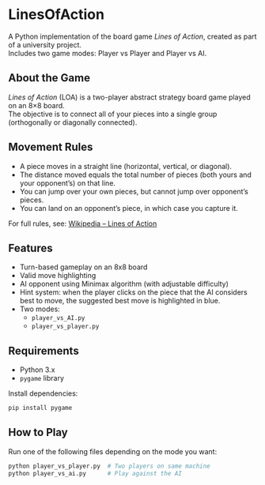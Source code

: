 # LinesOfAction

A Python implementation of the board game *Lines of Action*, created as part of a university project.  
Includes two game modes: Player vs Player and Player vs AI.

## About the Game

*Lines of Action* (LOA) is a two-player abstract strategy board game played on an 8×8 board.  
The objective is to connect all of your pieces into a single group (orthogonally or diagonally connected).

## Movement Rules

- A piece moves in a straight line (horizontal, vertical, or diagonal).
- The distance moved equals the total number of pieces (both yours and your opponent’s) on that line.
- You can jump over your own pieces, but cannot jump over opponent’s pieces.
- You can land on an opponent’s piece, in which case you capture it.

For full rules, see: [Wikipedia – Lines of Action](https://en.wikipedia.org/wiki/Lines_of_Action)



## Features

- Turn-based gameplay on an 8x8 board
- Valid move highlighting
- AI opponent using Minimax algorithm (with adjustable difficulty)
- Hint system: when the player clicks on the piece that the AI considers best to move, the suggested best move is highlighted in blue.
- Two modes:
  - `player_vs_AI.py`
  - `player_vs_player.py`

## Requirements

- Python 3.x
- `pygame` library

Install dependencies:
```bash
pip install pygame
```

## How to Play

Run one of the following files depending on the mode you want:

```bash
python player_vs_player.py  # Two players on same machine
python player_vs_ai.py      # Play against the AI
```

